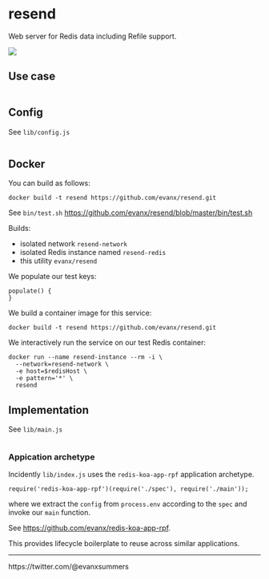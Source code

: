 # resend

Web server for Redis data including Refile support.

<img src="https://raw.githubusercontent.com/evanx/resend/master/docs/readme/main.png"/>

## Use case

```
```

## Config

See `lib/config.js`
```javascript
```

## Docker

You can build as follows:
```shell
docker build -t resend https://github.com/evanx/resend.git
```

See `bin/test.sh` https://github.com/evanx/resend/blob/master/bin/test.sh

Builds:
- isolated network `resend-network`
- isolated Redis instance named `resend-redis`
- this utility `evanx/resend`

We populate our test keys:
```
populate() {
}
```

We build a container image for this service:
```
docker build -t resend https://github.com/evanx/resend.git
```

We interactively run the service on our test Redis container:
```
docker run --name resend-instance --rm -i \
  --network=resend-network \
  -e host=$redisHost \
  -e pattern='*' \
  resend
```

## Implementation

See `lib/main.js`

```javascript
```

### Appication archetype

Incidently `lib/index.js` uses the `redis-koa-app-rpf` application archetype.
```
require('redis-koa-app-rpf')(require('./spec'), require('./main'));
```
where we extract the `config` from `process.env` according to the `spec` and invoke our `main` function.

See https://github.com/evanx/redis-koa-app-rpf.

This provides lifecycle boilerplate to reuse across similar applications.

<hr>
https://twitter.com/@evanxsummers
